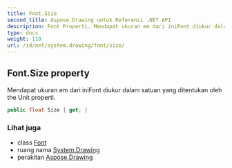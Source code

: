 ```yaml
---
title: Font.Size
second_title: Aspose.Drawing untuk Referensi .NET API
description: Font Properti. Mendapat ukuran em dari iniFont diukur dalam satuan yang ditentukan oleh the Unit properti.
type: docs
weight: 110
url: /id/net/system.drawing/font/size/
---
```

## Font.Size property

Mendapat ukuran em dari iniFont diukur dalam satuan yang ditentukan oleh the Unit properti.

```csharp
public float Size { get; }
```

### Lihat juga

* class [Font](../)
* ruang nama [System.Drawing](../../font/)
* perakitan [Aspose.Drawing](../../../)


